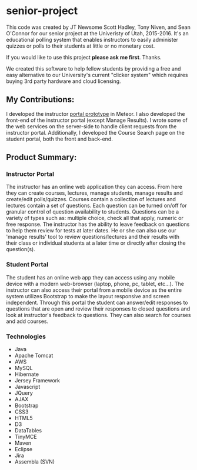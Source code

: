 # senior-project
This code was created by JT Newsome Scott Hadley, Tony Niven, and Sean O'Connor for our senior project at the Univeristy of Utah, 2015-2016. It's an educational polling system that enables instructors to easily administer quizzes or polls to their students at little or no monetary cost.

If you would like to use this project **please ask me first**. Thanks.

We created this software to help fellow students by providing a free and easy alternative to our University's current "clicker system" which requires buying 3rd party hardware and cloud licensing.

## My Contributions:

I developed the instructor [portal prototype](https://github.com/cryptologica/turing-point-meteor) in Meteor. I also developed the front-end of the instructor portal (except Manage Results). I wrote some of the web services on the server-side to handle client requests from the instructor portal. Additionally, I developed the Course Search page on the student portal, both the front and back-end.

## Product Summary:

### Instructor Portal
The instructor has an online web application they can access. From here they can create courses, lectures, manage students, manage results and create/edit polls/quizzes. Courses contain a collection of lectures and lectures contain a set of questions. Each question can be turned on/off for granular control of question availability to students. Questions can be a variety of types such as: multiple choice, check all that apply, numeric or free response. The instructor has the ability to leave feedback on questions to help them review for tests at later dates. He or she can also use our 'manage results' tool to review questions/lectures and their results with their class or individual students at a later time or directly after closing the question(s).

### Student Portal
The student has an online web app they can access using any mobile device with a modern web-browser (laptop, phone, pc, tablet, etc...). The instructor can also access their portal from a mobile device as the entire system utilizes Bootstrap to make the layout responsive and screen independent. Through this portal the student can answer/edit responses to questions that are open and review their responses to closed questions and look at instructor's feedback to questions. They can also search for courses and add courses.

### Technologies
- Java
- Apache Tomcat
- AWS
- MySQL
- Hibernate
- Jersey Framework
- Javascript
- JQuery
- AJAX
- Bootstrap
- CSS3
- HTML5
- D3
- DataTables
- TinyMCE
- Maven
- Eclipse
- Jira
- Assembla (SVN)
